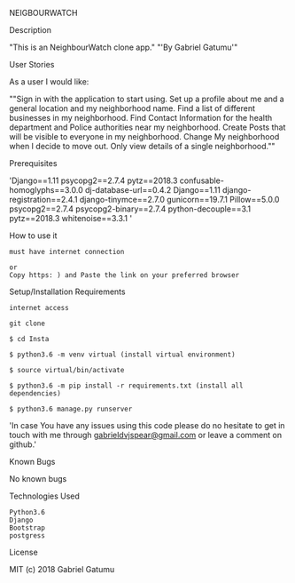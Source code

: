 NEIGBOURWATCH


Description

"This is an NeighbourWatch clone app."
"'By Gabriel Gatumu'"


User Stories

As a user I would like:

""Sign in with the application to start using.
Set up a profile about me and a general location and my neighborhood name.
Find a list of different businesses in my neighborhood.
Find Contact Information for the health department and Police authorities near my neighborhood.
Create Posts that will be visible to everyone in my neighborhood.
Change My neighborhood when I decide to move out.
Only view details of a single neighborhood.""

Prerequisites

'Django==1.11
psycopg2==2.7.4
pytz==2018.3
confusable-homoglyphs==3.0.0
dj-database-url==0.4.2
Django==1.11
django-registration==2.4.1
django-tinymce==2.7.0
gunicorn==19.7.1
Pillow==5.0.0
psycopg2==2.7.4
psycopg2-binary==2.7.4
python-decouple==3.1
pytz==2018.3
whitenoise==3.3.1
'

How to use it

    must have internet connection

    or
    Copy https: ) and Paste the link on your preferred browser

Setup/Installation Requirements

    internet access

    git clone

    $ cd Insta

    $ python3.6 -m venv virtual (install virtual environment)

    $ source virtual/bin/activate

    $ python3.6 -m pip install -r requirements.txt (install all dependencies)

    $ python3.6 manage.py runserver

'In case You have any issues using this code please do no hesitate to get in touch with me through gabrieldvjspear@gmail.com or leave a comment on github.'

Known Bugs

No known bugs

Technologies Used

    Python3.6
    Django
    Bootstrap
    postgress

License

MIT (c) 2018 Gabriel Gatumu

